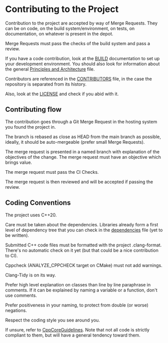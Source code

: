 Contributing to the Project
===========================

Contribution to the project are accepted by way of Merge Requests. They can be on code,
on the build system/environment, on tests, on documentation, on whatever is
present in the depot.

Merge Requests must pass the checks of the build system and pass a review.

If you have a code contribution, look at the [BUILD](BUILD.md) documentation to set up
your development environment. You should also look for information about the
general [Principles and Architecture](documentation/Architecture.md) file.

Contributors are referenced in the [CONTRIBUTORS](CONTRIBUTORS.md) file, in the case the
repository is separated from its history.

Also, look at the [LICENSE](LICENSE.md) and check if you abid with it.

Contributing flow
-----------------

The contribution goes through a Git Merge Request in the hosting system you found
the project in.

The branch is rebased as close as HEAD from the main branch as possible, ideally,
it should be auto-mergeable (prefer small Merge Requests).

The merge request is presented in a named branch with explanation of the objectives
of the change. The merge request must have an objective which brings value.

The merge request must pass the CI Checks.

The merge request is then reviewed and will be accepted if passing the review.

Coding Conventions
------------------

The project uses C++20.

Care must be taken about the dependencies. Libraries already form a first level
of dependency tree that you can check in the [dependencies](documentation/Dependencies.md)
file (yet to be written).

Submitted C++ code files must be formatted with the project .clang-format. There's
no automatic check on it yet (but that could be a nice contribution to CI).

Cppcheck (ANALYZE_CPPCHECK target on CMake) must not add warnings.

Clang-Tidy is on its way.

Prefer high level explanation on classes than line by line paraphrase in comments.
If it can be explained by naming a variable or a function, don't use comments.

Prefer positiveness in your naming, to protect from double (or worse) negations.

Respect the coding style you see around you.

If unsure, refer to [CppCoreGuidelines](https://github.com/isocpp/CppCoreGuidelines/blob/master/CppCoreGuidelines.md).
Note that not all code is strictly compliant to them, but will have a general tendency
toward them.
